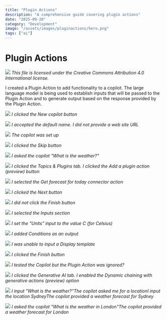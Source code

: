 ```yaml
---
title: "Plugin Actions"
description: "A comprehensive guide covering plugin actions"
date: "2025-09-20"
category: "Development"
image: "/assets/images/pluginactions/hero.png"
tags: ["ai"]
---
```


# Plugin Actions

![](/assets/images/pluginactions/office-365-icon-500x500.png)
*This file is licensed under the Creative Commons Attribution 4.0 International license.*


I created a Plugin Action to add functionality to a copilot. The large language model is being used to establish inputs that will be passed to the Plugin Action and to generate output based on the response provided by the Plugin Action.

![](/assets/images/pluginactions/screenshot-2024-02-24-at-8.14.55-pm-1836x1066.png)
*I clicked the New copilot button*

![](/assets/images/pluginactions/screenshot-2024-02-24-at-8.15.08-pm-1836x957.png)
*I accepted the default name. I did not provide a web site URL*

![](/assets/images/pluginactions/screenshot-2024-02-24-at-8.15.21-pm-1836x954.png)
*The copilot was set up*

![](/assets/images/pluginactions/screenshot-2024-02-24-at-8.15.40-pm-1836x959.png)
*I clicked the Skip button*

![](/assets/images/pluginactions/screenshot-2024-02-24-at-8.16.12-pm-1836x330.png)
*I asked the copilot "What is the weather?"*

![](/assets/images/pluginactions/screenshot-2024-02-24-at-8.16.36-pm-1836x960.png)
*I clicked the Topics & Plugins tab. I clicked the Add a plugin action (preview) button*

![](/assets/images/pluginactions/screenshot-2024-02-24-at-8.16.54-pm-1836x959.png)
*I selected the Get forecast for today connector action*

![](/assets/images/pluginactions/screenshot-2024-02-24-at-8.17.17-pm-1836x960.png)
*I clicked the Next button*

![](/assets/images/pluginactions/screenshot-2024-02-24-at-8.17.27-pm-1836x956.png)
*I did not click the Finish button*

![](/assets/images/pluginactions/screenshot-2024-02-24-at-8.17.43-pm-1836x956.png)
*I selected the Inputs section*

![](/assets/images/pluginactions/screenshot-2024-02-24-at-8.18.06-pm-1836x959.png)
*I set the "Units" input to the value C (for Celsius)*

![](/assets/images/pluginactions/screenshot-2024-02-24-at-8.18.33-pm-1836x960.png)
*I added Conditions as an output*

![](/assets/images/pluginactions/screenshot-2024-02-24-at-8.19.29-pm-1836x960.png)
*I was unable to input a Display template*

![](/assets/images/pluginactions/screenshot-2024-02-24-at-8.19.45-pm-1836x960.png)
*I clicked the Finish button*

![](/assets/images/pluginactions/screenshot-2024-02-24-at-8.20.12-pm-1836x954.png)
*I tested the Copilot but the Plugin Action was ignored?*

![](/assets/images/pluginactions/screenshot-2024-02-24-at-8.20.30-pm-1836x955.png)
*I clicked the Generative AI tab. I enabled the Dynamic chaining with generative actions (preview) option*

![](/assets/images/pluginactions/screenshot-2024-02-24-at-8.21.36-pm-1836x960.png)
*I input "What is the weather?"The copilot asked me for a locationI input the location SydneyThe copilot provided a weather forecast for Sydney*

![](/assets/images/pluginactions/screenshot-2024-02-24-at-8.22.13-pm-1836x956.png)
*I asked the copilot "What is the weather in London"The copilot provided a weather forecast for London*
